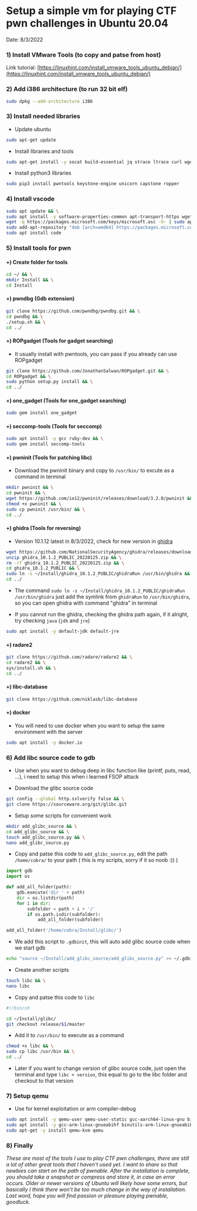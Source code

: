 # Setup a simple vm for playing CTF pwn challenges in Ubuntu 20.04

Date: 8/3/2022

### 1) Install VMware Tools (to copy and patse from host)

Link tutorial: [https://linuxhint.com/install_vmware_tools_ubuntu_debian/](https://linuxhint.com/install_vmware_tools_ubuntu_debian/)

### 2) Add i386 architecture (to run 32 bit elf)

```bash
sudo dpkg --add-architecture i386
```

### 3) Install needed libraries

* Update ubuntu

```bash
sudo apt-get update
```

* Install libraries and tools

```bash
sudo apt-get install -y socat build-essential jq strace ltrace curl wget rubygems gcc dnsutils netcat gcc-multilib net-tools gdb gdb-multiarch python python3 python3-pip python3-dev libssl-dev libffi-dev wget git make procps libpcre3-dev libdb-dev libxt-dev libxaw7-dev libc6:i386 libncurses5:i386 libstdc++6:i386 patchelf elfutils python-is-python3 nasm vim
```

* Install python3 libraries

```bash
sudo pip3 install pwntools keystone-engine unicorn capstone ropper
```

### 4) Install vscode

```bash
sudo apt update && \
sudo apt install -y software-properties-common apt-transport-https wget  && \
wget -q https://packages.microsoft.com/keys/microsoft.asc -O- | sudo apt-key add -  && \
sudo add-apt-repository "deb [arch=amd64] https://packages.microsoft.com/repos/vscode stable main"  && \
sudo apt install code
```

### 5) Install tools for pwn

#### +) Create folder for tools

```bash
cd ~/ && \
mkdir Install && \
cd Install
```

#### +) pwndbg (Gdb extension)

```bash
git clone https://github.com/pwndbg/pwndbg.git && \
cd pwndbg && \
./setup.sh && \
cd ../
```

#### +) ROPgadget (Tools for gadget searching)

* It usually install with pwntools, you can pass if you already can use ROPgadget

```bash
git clone https://github.com/JonathanSalwan/ROPgadget.git && \
cd ROPgadget && \
sudo python setup.py install && \
cd ../
```

#### +) one_gadget (Tools for one_gadget searching)

```bash
sudo gem install one_gadget
```

#### +) seccomp-tools (Tools for seccomp)

```bash
sudo apt install -y gcc ruby-dev && \
sudo gem install seccomp-tools
```

#### +) pwninit (Tools for patching libc)

* Download the pwninit binary and copy to `/usr/bin/` to excute as a command in terminal

```bash
mkdir pwninit && \
cd pwninit && \
wget https://github.com/io12/pwninit/releases/download/3.2.0/pwninit && \
chmod +x pwninit && \
sudo cp pwninit /usr/bin/ && \
cd ../
```

#### +) ghidra (Tools for reversing)

* Version 10.1.12 latest in 8/3/2022, check for new version in [ghidra](https://github.com/NationalSecurityAgency/ghidra/releases)

```bash
wget https://github.com/NationalSecurityAgency/ghidra/releases/download/Ghidra_10.1.2_build/ghidra_10.1.2_PUBLIC_20220125.zip && \
unzip ghidra_10.1.2_PUBLIC_20220125.zip && \
rm -rf ghidra_10.1.2_PUBLIC_20220125.zip && \
cd ghidra_10.1.2_PUBLIC && \
sudo ln -s ~/Install/ghidra_10.1.2_PUBLIC/ghidraRun /usr/bin/ghidra && \
cd ../
```

* The command `sudo ln -s ~/Install/ghidra_10.1.2_PUBLIC/ghidraRun /usr/bin/ghidra` just add the symlink from `ghidraRun` to `/usr/bin/ghidra`, so you can open ghidra with command "ghidra" in terminal

* If you cannot run the ghidra, checking the ghidra path again, if it alright, try checking `java` (`jdk` and `jre`)

```bash
sudo apt install -y default-jdk default-jre
```

#### +) radare2

```bash
git clone https://github.com/radare/radare2 && \
cd radare2 && \
sys/install.sh && \
cd ../
```

#### +) libc-database

```bash
git clone https://github.com/niklasb/libc-database
```

#### +) docker

* You will need to use docker when you want to setup the same environment with the server

```bash
sudo apt install -y docker.io
```

### 6) Add libc source code to gdb

* Use when you want to debug deep in libc function like (printf, puts, read, ...), i need to setup this when i learned FSOP attack

* Download the glibc source code

```bash
git config --global http.sslverify false && \
git clone https://sourceware.org/git/glibc.git
```

* Setup some scripts for convenient work

```bash
mkdir add_glibc_source && \
cd add_glibc_source && \
touch add_glibc_source.py && \
nano add_glibc_source.py
```

* Copy and patse this code to `add_glibc_source.py`, edit the path `/home/cobra/` to your path ( this is my scripts, sorry if it so noob :)) )

```python
import gdb
import os

def add_all_folder(path):
	gdb.execute('dir ' + path)
	dir = os.listdir(path)
	for i in dir:
		subfolder = path + i + '/'
		if os.path.isdir(subfolder):
			add_all_folder(subfolder)

add_all_folder('/home/cobra/Install/glibc/')
```

* We add this script to `.gdbinit`, this will auto add glibc source code when we start gdb

```bash
echo "source ~/Install/add_glibc_source/add_glibc_source.py" >> ~/.gdbinit
```

* Create another scripts

```bash
touch libc && \
nano libc
```

* Copy and patse this code to `libc`

```bash
#!/bin/sh

cd ~/Install/glibc/
git checkout release/$1/master
```

* Add it to `/usr/bin/` to execute as a command

```bash
chmod +x libc && \
sudo cp libc /usr/bin && \
cd ../
```

* Later if you want to change version of glibc source code, just open the terminal and type `libc + version`, this equal to go to the libc folder and checkout to that version

### 7) Setup qemu

* Use for kernel exploitation or arm compiler-debug

```bash
sudo apt install -y qemu-user qemu-user-static gcc-aarch64-linux-gnu binutils-aarch64-linux-gnu binutils-aarch64-linux-gnu-dbg && \
sudo apt install -y gcc-arm-linux-gnueabihf binutils-arm-linux-gnueabihf binutils-arm-linux-gnueabihf-dbg && \
sudo apt-get -y install qemu-kvm qemu
```

### 8) Finally

*These are most of the tools I use to play CTF pwn challenges, there are still a lot of other great tools that I haven't used yet. I want to share so that newbies can start on the path of pwnable. After the installation is complete, you should take a snapshot or compress and store it, in case an error occurs. Older or newer versions of Ubuntu will likely have some errors, but basically I think there won't be too much change in the way of installation. Last word, hope you will find passion or pleasure playing pwnable, goodluck.*




